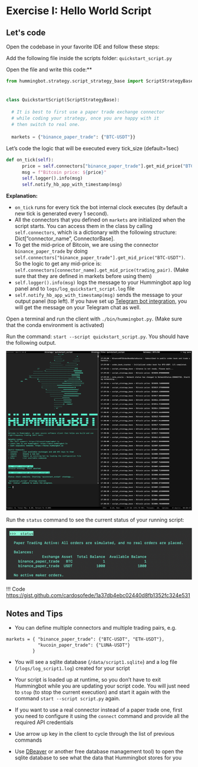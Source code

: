 # Exercise I: Hello World Script

## Let's code

Open the codebase in your favorite IDE and follow these steps:

Add the following file inside the scripts folder: `quickstart_script.py`

Open the file and write this code:**

```Python
from hummingbot.strategy.script_strategy_base import ScriptStrategyBase


class QuickstartScript(ScriptStrategyBase):

  # It is best to first use a paper trade exchange connector 
  # while coding your strategy, once you are happy with it
  # then switch to real one.

  markets = {"binance_paper_trade": {"BTC-USDT"}}

```

Let’s code the logic that will be executed every tick_size (default=1sec)

```Python
def on_tick(self):
      price = self.connectors["binance_paper_trade"].get_mid_price("BTC-USDT")
      msg = f"Bitcoin price: ${price}"
      self.logger().info(msg)
      self.notify_hb_app_with_timestamp(msg)
```

**Explanation:**

- `on_tick` runs for every tick the bot internal clock executes (by default a new tick is generated every 1 second).
- All the connectors that you defined on `markets` are initialized when the script starts. You can access them in the class by calling `self.connectors`, which is a dictionary with the following structure: Dict[”connector_name”, ConnectorBase].
- To get the mid-price of Bitcoin, we are using the connector `binance_paper_trade` by doing `self.connectors["binance_paper_trade"].get_mid_price("BTC-USDT")`. So the logic to get any mid-price is: `self.connectors[connector_name].get_mid_price(trading_pair)`. (Make sure that they are defined in markets before using them)
- `self.logger().info(msg)` logs the message to your Hummingbot app log panel and to `logs/log_quickstart_script.log` file
- `self.notify_hb_app_with_timestamp(msg)` sends the message to your output panel (top left). If you have set up [Telegram bot integration](https://hummingbot.org/global-configs/telegram/), you will get the message on your Telegram chat as well.

Open a terminal and run the client with `./bin/hummingbot.py`. (Make sure that the conda environment is activated)

Run the command: `start --script quickstart_script.py`. You should have the following output.

![Example](../assets/example1-a.png)

Run the `status` command to see the current status of your running script:

![Script Status](../assets/script-status.png)

!!! Code
    <https://gist.github.com/cardosofede/1a37db4ebc02440d8fb1352fc324e531>

## Notes and Tips

- You can define multiple connectors and multiple trading pairs, e.g.

```
markets = { "binance_paper_trade": {"BTC-USDT", "ETH-USDT"}, 
            "kucoin_paper_trade": {"LUNA-USDT"}
          }
```

- You will see a sqlite database (`/data/script1.sqlite`) and a log file (`/logs/log_script1.log`) created for your script

- Your script is loaded up at runtime, so you don’t have to exit Hummingbot while you are updating your script code. You will just need to `stop` (to stop the current execution) and start it again with the command `start --script script.py` again.

- If you want to use a real connector instead of a paper trade one, first you need to configure it using the `connect` command and provide all the required API credentials

- Use arrow up key in the client to cycle through the list of previous commands

- Use [DBeaver](https://dbeaver.io/) or another free database management tool) to open the sqlite database to see what the data that Hummingbot stores for you
